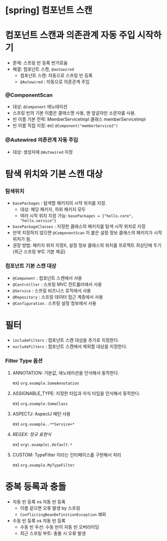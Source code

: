 # [spring] 컴포넌트 스캔

# 컴포넌트 스캔과 의존관계 자동 주입 시작하기

- 문제: 스프링 빈 등록 번거로움
- 해결: 컴포넌트 스캔, `@autowired`
    - 컴포넌트 스캔: 자동으로 스프링 빈 등록
    - `@Autowired` : 자동으로 의존관계 주입

### @ComponentScan

- 대상: `@Component` 애노테이션
- 스프링 빈의 기본 이름은 클래스명 사용, 맨 앞글자만 소문자를 사용.
- 빈 이름 기본 전략: MemberServiceImpl 클래스 memberServiceImpl
- 빈 이름 직접 지정: ex) `@Component("memberService2")`

### @Autowired 의존관계 자동 주입

- 대상: 생성자에 `@Autowired` 지정

# 탐색 위치와 기본 스캔 대상

### 탐색위치

- `basePackages` : 탐색할 패키지의 시작 위치를 지정.
    - 대상: 해당 패키지, 하위 패키지 모두
    - 여러 시작 위치 지정 가능: `basePackages = {"hello.core", "hello.service"}`
- `basePackageClasses` : 지정한 클래스의 패키지를 탐색 시작 위치로 지정
- 만약 지정하지 않으면 `@ComponentScan` 이 붙은 설정 정보 클래스의 패키지가 시작 위치가 됨.
- 권장 방법: 패키지 위치 지정X, 설정 정보 클래스의 위치를 프로젝트 최상단에 두기(최근 스프링 부트 기본 제공)

### 컴포넌트 기본 스캔 대상

- `@Component` : 컴포넌트 스캔에서 사용
- `@Controlller` : 스프링 MVC 컨트롤러에서 사용
- `@Service` : 스프링 비즈니스 로직에서 사용
- `@Repository` : 스프링 데이터 접근 계층에서 사용
- `@Configuration` : 스프링 설정 정보에서 사용

# 필터

- `includeFilters` : 컴포넌트 스캔 대상을 추가로 지정한다.
- `excludeFilters` : 컴포넌트 스캔에서 제외할 대상을 지정한다.

### Filter Type 옵션

1. ANNOTATION: 기본값, 애노테이션을 인식해서 동작한다.
    
    ex) `org.example.SomeAnnotation`
    
2. ASSIGNABLE_TYPE: 지정한 타입과 자식 타입을 인식해서 동작한다.
    
    ex) `org.example.SomeClass`
    
3. ASPECTJ: AspectJ 패턴 사용
    
    ex) `org.example..**Service+*`
    
4. *REGEX: 정규 표현식*
    
    *ex) `org\.example\.Default.*`*
    
5. CUSTOM: TypeFilter 이라는 인터페이스를 구현해서 처리
    
    ex) `org.example.MyTypeFilter`
    

# 중복 등록과 충돌

- 자동 빈 등록 vs 자동 빈 등록
    - 이름 같으면 오류 발생 by 스프링
    - `ConflictingBeanDefinitionException` 예외
- 수동 빈 등록 vs 자동 빈 등록
    - 수동 빈 우선: 수동 빈이 자동 빈 오버라이딩
    - 최근 스프링 부트: 충돌 시 오류 발생